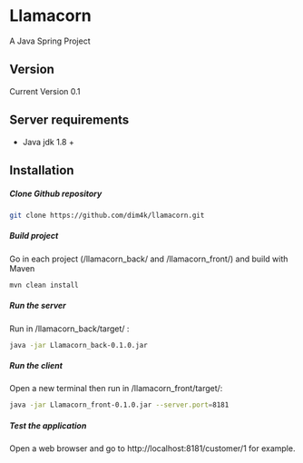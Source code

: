 # Llamacorn

A Java Spring Project

Version
----

Current Version 0.1

Server requirements
----
* Java jdk 1.8 +

Installation
----

##### Clone Github repository

```sh
git clone https://github.com/dim4k/llamacorn.git
```

##### Build project

Go in each project (/llamacorn_back/ and /llamacorn_front/) and build with Maven

```sh
mvn clean install
```

##### Run the server

Run in /llamacorn_back/target/  :

```sh
java -jar Llamacorn_back-0.1.0.jar
```

##### Run the client

Open a new terminal then run in /llamacorn_front/target/:

```sh
java -jar Llamacorn_front-0.1.0.jar --server.port=8181
```

##### Test the application

Open a web browser and go to http://localhost:8181/customer/1 for example.



